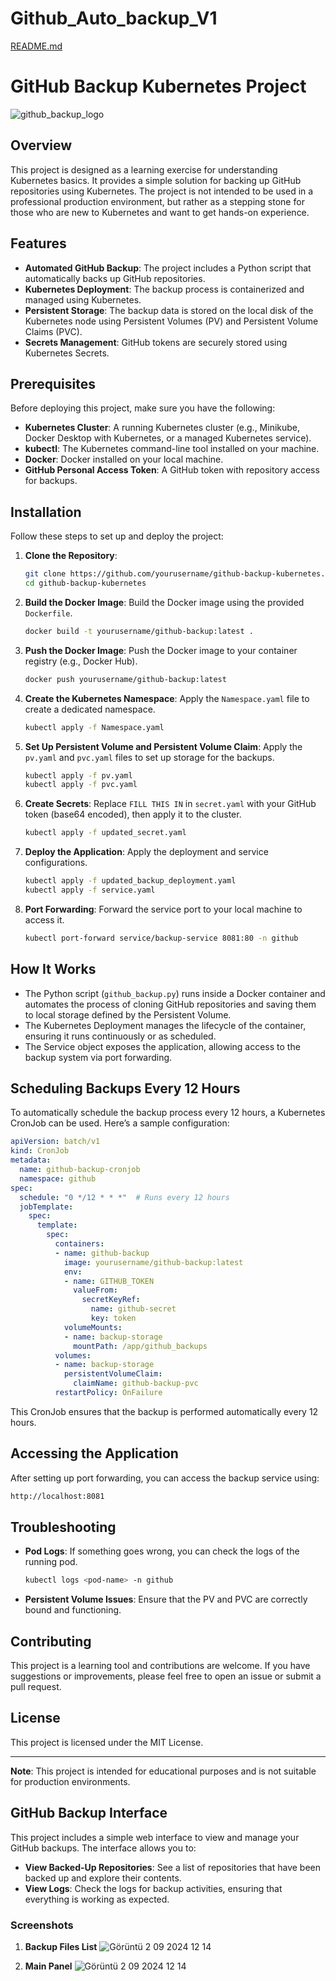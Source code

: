 # Github_Auto_backup_V1
[README.md](https://github.com/user-attachments/files/16835335/README.md)
# GitHub Backup Kubernetes Project
![github_backup_logo](https://github.com/user-attachments/assets/17a73013-76cb-456b-815f-7721d2159ea2)

## Overview

This project is designed as a learning exercise for understanding Kubernetes basics. It provides a simple solution for backing up GitHub repositories using Kubernetes. The project is not intended to be used in a professional production environment, but rather as a stepping stone for those who are new to Kubernetes and want to get hands-on experience.

## Features

- **Automated GitHub Backup**: The project includes a Python script that automatically backs up GitHub repositories.
- **Kubernetes Deployment**: The backup process is containerized and managed using Kubernetes.
- **Persistent Storage**: The backup data is stored on the local disk of the Kubernetes node using Persistent Volumes (PV) and Persistent Volume Claims (PVC).
- **Secrets Management**: GitHub tokens are securely stored using Kubernetes Secrets.

## Prerequisites

Before deploying this project, make sure you have the following:

- **Kubernetes Cluster**: A running Kubernetes cluster (e.g., Minikube, Docker Desktop with Kubernetes, or a managed Kubernetes service).
- **kubectl**: The Kubernetes command-line tool installed on your machine.
- **Docker**: Docker installed on your local machine.
- **GitHub Personal Access Token**: A GitHub token with repository access for backups.

## Installation

Follow these steps to set up and deploy the project:

1. **Clone the Repository**:
    ```bash
    git clone https://github.com/yourusername/github-backup-kubernetes.git
    cd github-backup-kubernetes
    ```

2. **Build the Docker Image**:
    Build the Docker image using the provided `Dockerfile`.
    ```bash
    docker build -t yourusername/github-backup:latest .
    ```

3. **Push the Docker Image**:
    Push the Docker image to your container registry (e.g., Docker Hub).
    ```bash
    docker push yourusername/github-backup:latest
    ```

4. **Create the Kubernetes Namespace**:
    Apply the `Namespace.yaml` file to create a dedicated namespace.
    ```bash
    kubectl apply -f Namespace.yaml
    ```

5. **Set Up Persistent Volume and Persistent Volume Claim**:
    Apply the `pv.yaml` and `pvc.yaml` files to set up storage for the backups.
    ```bash
    kubectl apply -f pv.yaml
    kubectl apply -f pvc.yaml
    ```

6. **Create Secrets**:
    Replace `FILL THIS IN` in `secret.yaml` with your GitHub token (base64 encoded), then apply it to the cluster.
    ```bash
    kubectl apply -f updated_secret.yaml
    ```

7. **Deploy the Application**:
    Apply the deployment and service configurations.
    ```bash
    kubectl apply -f updated_backup_deployment.yaml
    kubectl apply -f service.yaml
    ```

8. **Port Forwarding**:
    Forward the service port to your local machine to access it.
    ```bash
    kubectl port-forward service/backup-service 8081:80 -n github
    ```

## How It Works

- The Python script (`github_backup.py`) runs inside a Docker container and automates the process of cloning GitHub repositories and saving them to local storage defined by the Persistent Volume.
- The Kubernetes Deployment manages the lifecycle of the container, ensuring it runs continuously or as scheduled.
- The Service object exposes the application, allowing access to the backup system via port forwarding.

## Scheduling Backups Every 12 Hours

To automatically schedule the backup process every 12 hours, a Kubernetes CronJob can be used. Here’s a sample configuration:

```yaml
apiVersion: batch/v1
kind: CronJob
metadata:
  name: github-backup-cronjob
  namespace: github
spec:
  schedule: "0 */12 * * *"  # Runs every 12 hours
  jobTemplate:
    spec:
      template:
        spec:
          containers:
          - name: github-backup
            image: yourusername/github-backup:latest
            env:
            - name: GITHUB_TOKEN
              valueFrom:
                secretKeyRef:
                  name: github-secret
                  key: token
            volumeMounts:
            - name: backup-storage
              mountPath: /app/github_backups
          volumes:
          - name: backup-storage
            persistentVolumeClaim:
              claimName: github-backup-pvc
          restartPolicy: OnFailure
```

This CronJob ensures that the backup is performed automatically every 12 hours.

## Accessing the Application

After setting up port forwarding, you can access the backup service using:

```bash
http://localhost:8081
```

## Troubleshooting

- **Pod Logs**: If something goes wrong, you can check the logs of the running pod.
    ```bash
    kubectl logs <pod-name> -n github
    ```
- **Persistent Volume Issues**: Ensure that the PV and PVC are correctly bound and functioning.

## Contributing

This project is a learning tool and contributions are welcome. If you have suggestions or improvements, please feel free to open an issue or submit a pull request.

## License

This project is licensed under the MIT License.

---

**Note**: This project is intended for educational purposes and is not suitable for production environments.

## GitHub Backup Interface

This project includes a simple web interface to view and manage your GitHub backups. The interface allows you to:

- **View Backed-Up Repositories**: See a list of repositories that have been backed up and explore their contents.
- **View Logs**: Check the logs for backup activities, ensuring that everything is working as expected.

### Screenshots

1. **Backup Files List**
  ![Görüntü 2 09 2024 12 14](https://github.com/user-attachments/assets/115f45cf-b733-4550-822e-6d2f77f21b93)


2. **Main Panel**
  ![Görüntü 2 09 2024 12 14](https://github.com/user-attachments/assets/b3e65be0-79cc-44d4-b1c5-46674a22cb4b)


